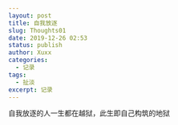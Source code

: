 ```yaml
---
layout: post
title: 自我放逐
slug: Thoughts01
date: 2019-12-26 02:53
status: publish
author: Xuxx
categories: 
  - 记录
tags: 
  - 扯淡
excerpt: 记录
---
```

自我放逐的人一生都在越狱，此生即自己构筑的地狱 

